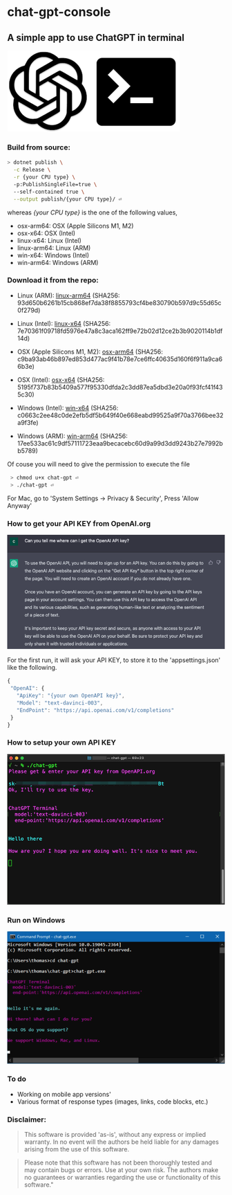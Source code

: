 # chat-gpt-console

## A simple app to use ChatGPT in terminal

 ![Logo](project-logo.png)
 

### Build from source:

```bash 
> dotnet publish \
  -c Release \
  -r {your CPU type} \ 
  -p:PublishSingleFile=true \ 
  --self-contained true \
  --output publish/{your CPU type}/ ⏎
```
  
whereas *{your CPU type}* is the one of the following values, 

*  osx-arm64: OSX (Apple Silicons M1, M2)
*  osx-x64: OSX (Intel)
*  linux-x64: Linux (Intel)
*  linux-arm64: Linux (ARM)
*  win-x64: Windows (Intel)
*  win-arm64: Windows (ARM)

	
### Download it from the repo:

*  Linux (ARM): [linux-arm64](/publish/linux-arm64/chat-gpt) 
 (SHA256: 93d650b6261b15cb868ef7da38f8855793cf4be830790b597d9c55d65c0f279d)
*  Linux (Intel): [linux-x64](/publish/linux-x64/chat-gpt)
 (SHA256: 7e70361f09718fd5976e47a8c3aca162ff9e72b02d12ce2b3b9020114b1df14d)
 
*  OSX (Apple Silicons M1, M2): [osx-arm64](/publish/osx-arm64/chat-gpt) 
 (SHA256: c9ba93ab46b897ed853d477ac9f41b78e7ce6ffc40635d160f6f911a9ca66b3e)
*  OSX (Intel): [osx-x64](/publish/osx-x64/chat-gpt)
 (SHA256: 5195f737b83b5409a577f95330dfda2c3dd87ea5dbd3e20a0f93fcf41f435c30)

*  Windows (Intel): [win-x64](/publish/win-x64/chat-gpt.exe)
 (SHA256: c0663c2ee48c0de2efb5df5b649f40e668eabd99525a9f70a3766bee32a9f3fe)
*  Windows (ARM): [win-arm64](/publish/win-arm64/chat-gpt.exe)
 (SHA256: 17ee533ac61c9df57111723eaa9becacebc60d9a99d3dd9243b27e7992bb5789)
	
Of couse you will need to give the permission to execute the file

```bash
 > chmod u+x chat-gpt ⏎
 > ./chat-gpt ⏎
```

 
 For Mac, go to 'System Settings -> Privacy & Security',
 Press 'Allow Anyway'
 
 
### How to get your API KEY from OpenAI.org
 ![How to get your API KEY](how-to-get-your-own-API-KEY.png)
 
 For the first run, it will ask your API KEY, to store it to the 'appsettings.json' like the following.
 
 ```javascript
 {
  "OpenAI": {
    "ApiKey": "{your own OpenAPI key}",
    "Model": "text-davinci-003",
    "EndPoint": "https://api.openai.com/v1/completions"
  }
 }
 ```

### How to setup your own API KEY
 ![How to setup your own API KEY](chat-gpt_first-run.png)

 
### Run on Windows
 ![Run on Windows](windows-terminal.png)
 
### To do
* Working on mobile app versions'
* Various format of response types (images, links, code blocks, etc.) 


### Disclaimer:

> This software is provided 'as-is', without any express or implied warranty. In no event will the authors be held liable for any damages arising from the use of this software.

> Please note that this software has not been thoroughly tested and may contain bugs or errors. Use at your own risk. The authors make no guarantees or warranties regarding the use or functionality of this software."
